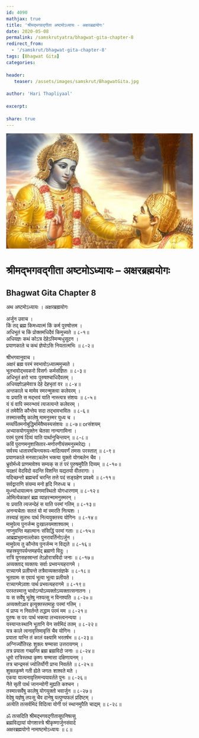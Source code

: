 ```yaml
---    
id: 4090    
mathjax: true    
title: 'श्रीमद्भगवद्गीता अष्टमोऽध्यायः - अक्षरब्रह्मयोगः'    
date: 2020-05-08    
permalink: /samskrutyatra/bhagwat-gita-chapter-8
redirect_from: 
  - '/samskrut/bhagwat-gita-chapter-8'
tags: [Bhagwat Gita]    
categories:    
    
header:    
   teaser: /assets/images/samskrut/BhagwatGita.jpg    
    
author: 'Hari Thapliyaal'    
    
excerpt:    
    
share: true    
---    
```

    
![](/assets/images/samskrut/BhagwatGita.jpg)    
    
# श्रीमद्भगवद्गीता अष्टमोऽध्यायः – अक्षरब्रह्मयोगः    
## Bhagwat Gita Chapter 8    
    
अथ अष्टमोऽध्यायः ।    अक्षरब्रह्मयोगः    
    
अर्जुन उवाच ।    
किं तद् ब्रह्म किमध्यात्मं किं कर्म पुरुषोत्तम ।    
अधिभूतं च किं प्रोक्तमधिदैवं किमुच्यते ॥ ८-१॥    
अधियज्ञः कथं कोऽत्र देहेऽस्मिन्मधुसूदन ।    
प्रयाणकाले च कथं ज्ञेयोऽसि नियतात्मभिः ॥ ८-२॥    
    
श्रीभगवानुवाच ।    
अक्षरं ब्रह्म परमं स्वभावोऽध्यात्ममुच्यते ।    
भूतभावोद्भवकरो विसर्गः कर्मसंज्ञितः ॥ ८-३॥    
अधिभूतं क्षरो भावः पुरुषश्चाधिदैवतम् ।    
अधियज्ञोऽहमेवात्र देहे देहभृतां वर ॥ ८-४॥    
अन्तकाले च मामेव स्मरन्मुक्त्वा कलेवरम् ।    
यः प्रयाति स मद्भावं याति नास्त्यत्र संशयः ॥ ८-५॥    
यं यं वापि स्मरन्भावं त्यजत्यन्ते कलेवरम् ।    
तं तमेवैति कौन्तेय सदा तद्भावभावितः ॥ ८-६॥    
तस्मात्सर्वेषु कालेषु मामनुस्मर युध्य च ।    
मय्यर्पितमनोबुद्धिर्मामेवैष्यस्यसंशयः ॥ ८-७॥ orसंशयम्    
अभ्यासयोगयुक्तेन चेतसा नान्यगामिना ।    
परमं पुरुषं दिव्यं याति पार्थानुचिन्तयन् ॥ ८-८॥    
कविं पुराणमनुशासितार-मणोरणीयंसमनुस्मरेद्यः ।    
सर्वस्य धातारमचिन्त्यरूप-मादित्यवर्णं तमसः परस्तात् ॥ ८-९॥    
प्रयाणकाले मनसाऽचलेन भक्त्या युक्तो योगबलेन चैव ।    
भ्रुवोर्मध्ये प्राणमावेश्य सम्यक् स तं परं पुरुषमुपैति दिव्यम् ॥ ८-१०॥    
यदक्षरं वेदविदो वदन्ति विशन्ति यद्यतयो वीतरागाः ।    
यदिच्छन्तो ब्रह्मचर्यं चरन्ति तत्ते पदं सङ्ग्रहेण प्रवक्ष्ये ॥ ८-११॥    
सर्वद्वाराणि संयम्य मनो हृदि निरुध्य च ।    
मूर्ध्न्याधायात्मनः प्राणमास्थितो योगधारणाम् ॥ ८-१२॥    
ओमित्येकाक्षरं ब्रह्म व्याहरन्मामनुस्मरन् ।    
यः प्रयाति त्यजन्देहं स याति परमां गतिम् ॥ ८-१३॥    
अनन्यचेताः सततं यो मां स्मरति नित्यशः ।    
तस्याहं सुलभः पार्थ नित्ययुक्तस्य योगिनः ॥ ८-१४॥    
मामुपेत्य पुनर्जन्म दुःखालयमशाश्वतम् ।    
नाप्नुवन्ति महात्मानः संसिद्धिं परमां गताः ॥ ८-१५॥    
आब्रह्मभुवनाल्लोकाः पुनरावर्तिनोऽर्जुन ।    
मामुपेत्य तु कौन्तेय पुनर्जन्म न विद्यते ॥ ८-१६॥    
सहस्रयुगपर्यन्तमहर्यद् ब्रह्मणो विदुः ।    
रात्रिं युगसहस्रान्तां तेऽहोरात्रविदो जनाः ॥ ८-१७॥    
अव्यक्ताद् व्यक्तयः सर्वाः प्रभवन्त्यहरागमे ।    
रात्र्यागमे प्रलीयन्ते तत्रैवाव्यक्तसंज्ञके ॥ ८-१८॥    
भूतग्रामः स एवायं भूत्वा भूत्वा प्रलीयते ।    
रात्र्यागमेऽवशः पार्थ प्रभवत्यहरागमे ॥ ८-१९॥    
परस्तस्मात्तु भावोऽन्योऽव्यक्तोऽव्यक्तात्सनातनः ।    
यः स सर्वेषु भूतेषु नश्यत्सु न विनश्यति ॥ ८-२०॥    
अव्यक्तोऽक्षर इत्युक्तस्तमाहुः परमां गतिम् ।    
यं प्राप्य न निवर्तन्ते तद्धाम परमं मम ॥ ८-२१॥    
पुरुषः स परः पार्थ भक्त्या लभ्यस्त्वनन्यया ।    
यस्यान्तःस्थानि भूतानि येन सर्वमिदं ततम् ॥ ८-२२॥    
यत्र काले त्वनावृत्तिमावृत्तिं चैव योगिनः ।    
प्रयाता यान्ति तं कालं वक्ष्यामि भरतर्षभ ॥ ८-२३॥    
अग्निर्ज्योतिरहः शुक्लः षण्मासा उत्तरायणम् ।    
तत्र प्रयाता गच्छन्ति ब्रह्म ब्रह्मविदो जनाः ॥ ८-२४॥    
धूमो रात्रिस्तथा कृष्णः षण्मासा दक्षिणायनम् ।    
तत्र चान्द्रमसं ज्योतिर्योगी प्राप्य निवर्तते ॥ ८-२५॥    
शुक्लकृष्णे गती ह्येते जगतः शाश्वते मते ।    
एकया यात्यनावृत्तिमन्ययावर्तते पुनः ॥ ८-२६॥    
नैते सृती पार्थ जानन्योगी मुह्यति कश्चन ।    
तस्मात्सर्वेषु कालेषु योगयुक्तो भवार्जुन ॥ ८-२७॥    
वेदेषु यज्ञेषु तपःसु चैव दानेषु यत्पुण्यफलं प्रदिष्टम् ।    
अत्येति तत्सर्वमिदं विदित्वा योगी परं स्थानमुपैति चाद्यम् ॥ ८-२८॥    
    
ॐ तत्सदिति श्रीमद्भगवद्गीतासूपनिषत्सु    
ब्रह्मविद्यायां योगशास्त्रे श्रीकृष्णार्जुनसंवादे    
अक्षरब्रह्मयोगो नामाष्टमोऽध्यायः ॥ ८॥    
    
